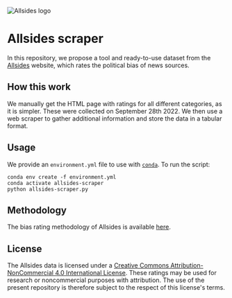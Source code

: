 ![Allsides logo](https://www.allsides.com/sites/all/themes/allsides/images/AllSides-Logo.svg)

# Allsides scraper

In this repository, we propose a tool and ready-to-use dataset from the [Allsides](https://www.allsides.com/media-bias/ratings?field_featured_bias_rating_value=All&field_news_source_type_tid%5B%5D=1&field_news_source_type_tid%5B%5D=2&field_news_source_type_tid%5B%5D=3&field_news_source_type_tid%5B%5D=4&field_news_source_type_tid%5B%5D=5&field_news_bias_nid_1%5B1%5D=1&field_news_bias_nid_1%5B2%5D=2&field_news_bias_nid_1%5B3%5D=3&title=) website, which rates the political bias of news sources.

## How this work

We manually get the HTML page with ratings for all different categories, as it is simpler. These were collected on September 28th 2022. We then use a web scraper to gather additional information and store the data in a tabular format.

## Usage

We provide an `environment.yml` file to use with [`conda`](https://conda.io/projects/conda/en/latest/user-guide/install/index.html). To run the script:

```
conda env create -f environment.yml
conda activate allsides-scraper
python allsides-scraper.py
```

## Methodology

The bias rating methodology of Allsides is available [here](https://www.allsides.com/media-bias/media-bias-rating-methods).

## License

The Allsides data is licensed under a [Creative Commons Attribution-NonCommercial 4.0 International License](https://creativecommons.org/licenses/by-nc/4.0/). These ratings may be used for research or noncommercial purposes with attribution. The use of the present repository is therefore subject to the respect of this license's terms.
